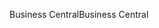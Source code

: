 <span data-ttu-id="59d77-101">Business Central</span><span class="sxs-lookup"><span data-stu-id="59d77-101">Business Central</span></span>
